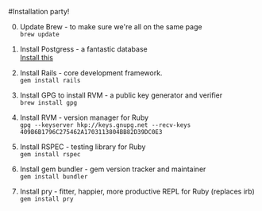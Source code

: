 #Installation party!

0.  Update Brew - to make sure we're all on the same page<br>
	`brew update`

0.  Install Postgress - a fantastic database<br>
	[Install this](https://github.com/PostgresApp/PostgresApp/releases/download/9.4.4.1/Postgres-9.4.4.1.zip)

0.  Install Rails - core development framework.<br>
	`gem install rails`

1.  Install GPG to install RVM - a public key generator and verifier<br>
	`brew install gpg`  
	

2. Install RVM - version manager for Ruby<br>
	`gpg --keyserver hkp://keys.gnupg.net --recv-keys 409B6B1796C275462A1703113804BB82D39DC0E3`  
	

3.  Install RSPEC - testing library for Ruby<br>
	`gem install rspec`  
	
	
4. Install gem bundler - gem version tracker and maintainer<br>
	`gem install bundler`

5. Install pry - fitter, happier, more productive REPL for Ruby (replaces irb)<br>
	`gem install pry`
